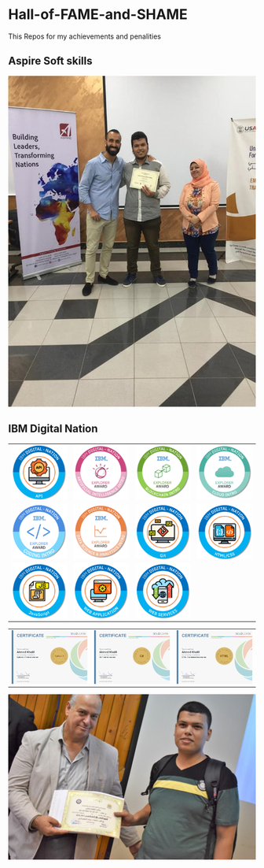 # Hall-of-FAME-and-SHAME
This Repos for my achievements and penalities 
## Aspire Soft skills 
![](Cert/67966138_840440019689735_7009140542625808384_n.jpg)
## IBM Digital Nation
|      |   |   |   |
|:----:|:-------:|:----------:|:---------:|
| ![](Cert/api.png)	| ![](Cert/artificial-intelligence-intro.png)| ![](Cert/blockchain-intro.png)|![](Cert/cloud-intro.png)|	
| ![](Cert/coding-intro.png)| ![](Cert/data-science-analytics-intro.png)|	![](Cert/git.png)|![](Cert/html-css.png	)|
| ![](Cert/javascript.png)|![](Cert/web-development.png)	|![](Cert/web-services.png)||

||||
|:-:|:-:|:-:|
|![](Cert/cert-1073-13362098.jpg)|![](Cert/3.JPG)|![](Cert/cert-1014-13362098.jpg)|

![](Cert/DSC_0192.JPG)


